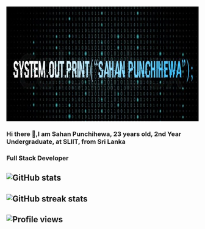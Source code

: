<h1 align= "center">
   <img src="https://github.com/SahanPunchihewa/SahanPunchihewa/blob/main/Sahannewedit1.jpg" width = "750px" height = "300px" align = "center"/>
</h1>

### Hi there 👋,I am Sahan Punchihewa, 23 years old, 2nd Year Undergraduate, at SLIIT, from Sri Lanka 
### Full Stack Developer

## ![GitHub stats](https://github-readme-stats.vercel.app/api?username=SahanPunchihewa&show_icons=true)  

## ![GitHub streak stats](https://github-readme-streak-stats.herokuapp.com/?user=SahanPunchihewa)  

## ![Profile views](https://gpvc.arturio.dev/SahanPunchihewa) 

